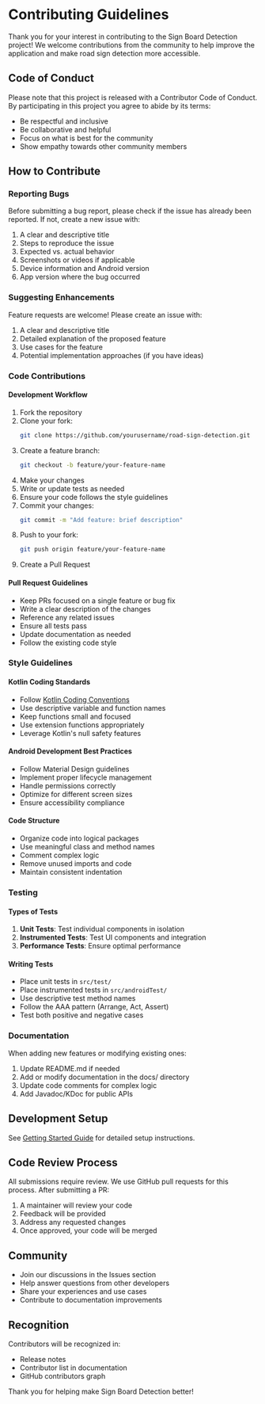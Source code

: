 # Contributing Guidelines

Thank you for your interest in contributing to the Sign Board Detection project! We welcome contributions from the community to help improve the application and make road sign detection more accessible.

## Code of Conduct

Please note that this project is released with a Contributor Code of Conduct. By participating in this project you agree to abide by its terms:

- Be respectful and inclusive
- Be collaborative and helpful
- Focus on what is best for the community
- Show empathy towards other community members

## How to Contribute

### Reporting Bugs

Before submitting a bug report, please check if the issue has already been reported. If not, create a new issue with:

1. A clear and descriptive title
2. Steps to reproduce the issue
3. Expected vs. actual behavior
4. Screenshots or videos if applicable
5. Device information and Android version
6. App version where the bug occurred

### Suggesting Enhancements

Feature requests are welcome! Please create an issue with:

1. A clear and descriptive title
2. Detailed explanation of the proposed feature
3. Use cases for the feature
4. Potential implementation approaches (if you have ideas)

### Code Contributions

#### Development Workflow

1. Fork the repository
2. Clone your fork:
   ```bash
   git clone https://github.com/yourusername/road-sign-detection.git
   ```
3. Create a feature branch:
   ```bash
   git checkout -b feature/your-feature-name
   ```
4. Make your changes
5. Write or update tests as needed
6. Ensure your code follows the style guidelines
7. Commit your changes:
   ```bash
   git commit -m "Add feature: brief description"
   ```
8. Push to your fork:
   ```bash
   git push origin feature/your-feature-name
   ```
9. Create a Pull Request

#### Pull Request Guidelines

- Keep PRs focused on a single feature or bug fix
- Write a clear description of the changes
- Reference any related issues
- Ensure all tests pass
- Update documentation as needed
- Follow the existing code style

### Style Guidelines

#### Kotlin Coding Standards

- Follow [Kotlin Coding Conventions](https://kotlinlang.org/docs/coding-conventions.html)
- Use descriptive variable and function names
- Keep functions small and focused
- Use extension functions appropriately
- Leverage Kotlin's null safety features

#### Android Development Best Practices

- Follow Material Design guidelines
- Implement proper lifecycle management
- Handle permissions correctly
- Optimize for different screen sizes
- Ensure accessibility compliance

#### Code Structure

- Organize code into logical packages
- Use meaningful class and method names
- Comment complex logic
- Remove unused imports and code
- Maintain consistent indentation

### Testing

#### Types of Tests

1. **Unit Tests**: Test individual components in isolation
2. **Instrumented Tests**: Test UI components and integration
3. **Performance Tests**: Ensure optimal performance

#### Writing Tests

- Place unit tests in `src/test/`
- Place instrumented tests in `src/androidTest/`
- Use descriptive test method names
- Follow the AAA pattern (Arrange, Act, Assert)
- Test both positive and negative cases

### Documentation

When adding new features or modifying existing ones:

1. Update README.md if needed
2. Add or modify documentation in the docs/ directory
3. Update code comments for complex logic
4. Add Javadoc/KDoc for public APIs

## Development Setup

See [Getting Started Guide](GETTING_STARTED.md) for detailed setup instructions.

## Code Review Process

All submissions require review. We use GitHub pull requests for this process. After submitting a PR:

1. A maintainer will review your code
2. Feedback will be provided
3. Address any requested changes
4. Once approved, your code will be merged

## Community

- Join our discussions in the Issues section
- Help answer questions from other developers
- Share your experiences and use cases
- Contribute to documentation improvements

## Recognition

Contributors will be recognized in:

- Release notes
- Contributor list in documentation
- GitHub contributors graph

Thank you for helping make Sign Board Detection better!